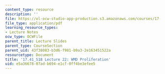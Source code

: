 ```yaml
---
content_type: resource
description: ''
file: https://ol-ocw-studio-app-production.s3.amazonaws.com/courses/17-41-introduction-to-international-relations-spring-2018/e5a3667807adb694e1cf0ff4be3efee5_MIT17_41S18_lec22.pdf
file_type: application/pdf
learning_resource_types:
- Lecture Notes
ocw_type: OCWFile
parent_title: Lecture Slides
parent_type: CourseSection
parent_uid: 43f38083-b3d6-f981-b9a3-2e163451522a
resourcetype: Document
title: '17.41_S18 Lecture 22: WMD Proliferation'
uid: e5a36678-07ad-b694-e1cf-0ff4be3efee5
---
```

